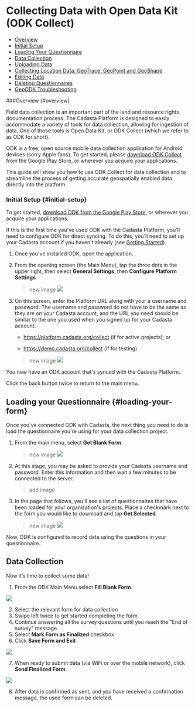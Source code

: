 # Collecting Data with Open Data Kit \(ODK Collect\)

* [Overview](#overview)
* [Initial Setup](#initial-setup)
* [Loading Your Questionnaire](#loading-your-form)
* [Data Collection](#data-collection)
* [Uploading Data](#uploading-data)
* [Collecting Location Data: GeoTrace, GeoPoint and GeoShape](#geotracing)
* [Editing Data](#editing-data)
* [Deleting Questionnaires](#deleting-questionnaires)
* [GeoODK Troubleshooting](#geoodk-troubleshooting)


###Overview {#overview}

Field data collection is an important part of the land and resource rights documentation process. The Cadasta Platform is designed to easily accommodate a variety of tools for data collection, allowing for ingestion of data. One of those tools is Open Data Kit, or ODK Collect (which we refer to as ODK for short).

ODK is a free, open source mobile data collection application for Android devices \(sorry Apple fans\). To get started, please [download ODK Collect](https://play.google.com/store/apps/details?id=org.odk.collect.android&hl=en) from the Google Play Store, or wherever you acquire your applications.

This guide will show you how to use ODK Collect for data collection and to streamline the process of getting accurate geospatially enabled data directly into the platform.

### Initial Setup {#initial-setup}

To get started, [download ODK from the Google Play Store](https://play.google.com/store/apps/details?id=com.geoodk.collect.android), or wherever you acquire your applications.

If this is the first time you've used ODK with the Cadasta Platform, you'll need to configure ODK for direct syncing. To do this, you'll need to set up your Cadasta account if you haven't already \(see [Getting Started](01-gettingstarted.md)\).

1. Once you've installed ODK, open the application.

2. From the opening screen (the Main Menu), tap the three dots in the upper right, then select **General Settings**, then **Configure Platform Settings**. 

    > new image 
    ![](/assets/geo-odk-1-configure-settings.png)

3. On this screen, enter the Platform URL along with your a username and password. The username and password do not have to be the same as they are on your Cadasta account, and the URL you need should be similar to the one you used when you signed up for your Cadasta account. 

    * https://platform.cadasta.org/collect \(if for active projects\); or

    * https://demo.cadasta.org/collect  \(if for testing\)

    > new image
    ![](/assets/geo-odk-2-url.png)

You now have an ODK account that's synced with the Cadasta Platform.

Click the back button twice to return to the main menu.

## Loading your Questionnaire {#loading-your-form}

Once you've connected ODK with Cadasta, the next thing you need to do is load the questionnaire you're using for your data collection project.


1. From the main menu, select **Get Blank Form**.

    >new image
    ![](/assets/odk_homepage_getblankform2.png)

2. At this stage, you may be asked to provide your Cadasta username and password. Enter this information and then wait a few minutes to be connected to the server.

    > add image

3. In the page that follows, you'll see a list of questionnaires that have been loaded for your organization's projects. Place a checkmark next to the form you would like to download and tap **Get Selected**.
    
    >new image
    ![](/assets/odk_get_forms2.png)

Now, ODK is configured to record data using the questions in your questionnaire.

## Data Collection

Now it’s time to collect some data!

1. From the ODK Main Menu select **Fill Blank Form**.

![](/assets/odk_homepage_fill_blank_form2.png)


2. Select the relevant form for data collection
3. Swipe left twice to get started completing the form
4. Continue answering all the survey questions until you reach the "End of survey" message
5. Select **Mark Form as Finalized** checkbox
6. Click **Save Form and Exit**


![](/assets/odk_questionnaire_marked2.png)

7. When ready to submit data \(via WiFi or over the mobile network\), click **Send Finalized Form**.

![](/assets/odk_send_form_marked2.png)

8. After data is confirmed as sent, and you have received a confirmation message, the used form can be deleted.


